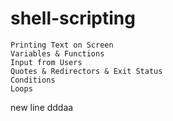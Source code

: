 # shell-scripting

```
Printing Text on Screen
Variables & Functions
Input from Users
Quotes & Redirectors & Exit Status
Conditions
Loops
```
new line   dddaa